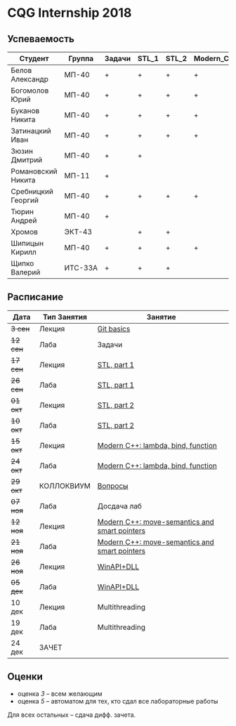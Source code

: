 # CQG Internship 2018

## Успеваемость
| Студент            | Группа  | Задачи | STL_1 | STL_2 | Modern_C++ | Колл. | Modern_C++ | Winapi | Multithreading | Экзамен |
|--------------------|---------|--------|-------|-------|------------|-------|------------|--------|----------------|---------|
| Белов Александр    | МП-40   | +      | +     | +     | +          | +     | +          | +      |                |         |
| Богомолов Юрий     | МП-40   | +      | +     | +     | +          | +     | +          |        |                |         |
| Буканов Никита     | МП-40   | +      | +     | +     | +          | +     | +          |        |                |         |
| Затинацкий Иван    | МП-40   | +      | +     | +     | +          | +     | +          |        |                |         |
| Зюзин Дмитрий      | МП-40   | +      | +     |       |            |       |            |        |                |         |
| Романовский Никита | МП-11   | +      |       |       |            |       |            |        |                |         |
| Сребницкий Георгий | МП-40   | +      | +     | +     | +          | +     |            |        |                |         |
| Тюрин Андрей       | МП-40   | +      |       |       |            |       |            |        |                |         |
| Хромов             | ЭКТ-43  |        | +     | +     |            |       |            |        |                |         |
| Шипицын Кирилл     | МП-40   | +      | +     | +     | +          | +     | +          | +      |                |         |
| Щипко Валерий      | ИТС-33А | +      | +     | +     |            |       |            |        |                |         |

## Расписание
Дата | Тип Занятия | Занятие
-----|-------------|--------
~~3 сен~~ | Лекция | [Git basics](<1. Git/Git Basics.pptx>)
~~12 сен~~ | Лаба | Задачи
~~17 сен~~ | Лекция | [STL, part 1](<2. STL1/STL Containers (2018) summary.pdf>)
~~26 сен~~ | Лаба | [STL, part 1](<2. STL1/Containers and iterators.md>)
~~01 окт~~ | Лекция | [STL, part 2](<3. STL2/STL Algorithms (2018) summary.pdf>)
~~10 окт~~ | Лаба | [STL, part 2](<3. STL2/Алгоритмы и функциональные объекты.md>)
~~15 окт~~ | Лекция | [Modern C++: lambda, bind, function](<4. Modern C++ lambda, bind, function/Modern C++ Lambda, Bind, Function.pdf>)
~~24 окт~~ | Лаба | [Modern C++: lambda, bind, function](<4. Modern C++ lambda, bind, function/Modern C++ Lambda, Bind, Function.md>)
~~29 окт~~ | КОЛЛОКВИУМ | [Вопросы](<Коллоквиум/Вопросы.md>)
~~07 ноя~~ | Лаба | Досдача лаб
~~12 ноя~~ | Лекция | [Modern C++: move-semantics and smart pointers](<5. Modern C++ move semantic, smart pointers/Modern C++. Move Semantic, Smart Pointers.pdf>)
~~21 ноя~~ | Лаба | [Modern C++: move-semantics and smart pointers](<5. Modern C++ move semantic, smart pointers/Modern C++. Move Semantic, Smart Pointers.md>)
~~26 ноя~~ | Лекция | [WinAPI+DLL](<6. WinAPI+DLL/WinAPI+DLL.pdf>)
~~05 дек~~ | Лаба | [WinAPI+DLL](<6. WinAPI+DLL/WinAPI+DLL.md>)
10 дек | Лекция | Multithreading
19 дек | Лаба | Multithreading
24 дек | ЗАЧЕТ | 

## Оценки
+ оценка *3* – всем желающим
+ оценка *5* – автоматом для тех, кто сдал все лабораторные работы

Для всех остальных – сдача дифф. зачета. 
